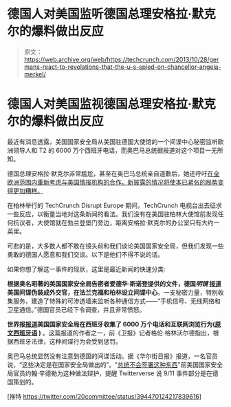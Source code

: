 # 德国人对美国监听德国总理安格拉·默克尔的爆料做出反应

> 原文：<https://web.archive.org/web/https://techcrunch.com/2013/10/28/germans-react-to-revelations-that-the-u-s-spied-on-chancellor-angela-merkel/>

# 德国人对美国监视德国总理安格拉·默克尔的爆料做出反应

最近有消息透露，美国国家安全局从美国驻德国大使馆的一个间谍中心秘密监听欧洲领导人和 T2 的 6000 万个西班牙电话，而奥巴马总统据报道对这个项目一无所知。

德国总理安格拉·默克尔非常尴尬，甚至在奥巴马总统亲自道歉后，她还呼吁[在全欧洲范围内重新考虑与美国情报机构的合作。新披露的情况将使本已紧张的局势变得更加糟糕。](https://web.archive.org/web/20230320065945/https://techcrunch.com/2013/10/25/eu-reconsiders-intelligence-cooperation-with-us-after-spying-reports/)

在柏林举行的 TechCrunch Disrupt Europe 期间，TechCrunch 电视台出去征求一些反应，以衡量当地对这条新闻的看法。我们没有在美国驻柏林大使馆前发现任何抗议者，大使馆就在勃兰登堡门旁边，距离安格拉·默克尔的办公室只有大约一英里。

可悲的是，大多数人都不敢在镜头前和我们谈论美国国家安全局，但我们发现一些勇敢的德国人愿意和我们交谈。以下是他们不得不说的话。

如果你想了解这一事件的现状，这里是最近新闻的快速分类:

**根据臭名昭著的美国国家安全局告密者爱德华·斯诺登提供的文件，德国*明镜* [报道](https://web.archive.org/web/20230320065945/http://www.spiegel.de/international/germany/cover-story-how-nsa-spied-on-merkel-cell-phone-from-berlin-embassy-a-930205.html)美国间谍伪装成外交官，在法兰克福和柏林设立间谍中心**。一支秘密力量，特别收集服务，建造了特殊的可渗透墙来监听各种通信方式——“手机信号、无线网络和卫星通信。”德国官员已经下令调查，并且非常愤怒。

**世界报[报道](https://web.archive.org/web/20230320065945/http://www.theatlanticwire.com/national/2013/10/nsa-collected-data-60-million-phone-calls-spain/70981/)美国国家安全局在西班牙收集了 6000 万个电话和互联网浏览行为([原文西班牙语](https://web.archive.org/web/20230320065945/http://www.elmundo.es/espana/2013/10/28/526dcbad61fd3d07678b456b.html) )** 。这篇报道的作者之一，前《卫报》记者格伦·格林沃尔德指出，根据西班牙法律，这种间谍行为会受到惩罚。

奥巴马总统显然没有注意到德国的间谍活动。据《华尔街日报》报道，一名官员说，“这些决定是在国家安全局做出的”。"[总统不会签署这种东西](https://web.archive.org/web/20230320065945/http://www.france24.com/en/20131028-us-ended-merkel-spying-program-report)"前美国国家安全局官员约翰·辛德勒为这种做法辩护，提醒 Twitterverse 说 9/11 事件部分是在德国策划的。

[推特 https://twitter.com/20committee/status/394470124217839616]